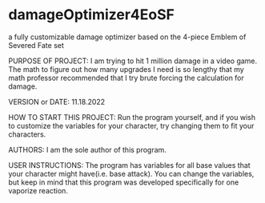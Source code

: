 # damageOptimizer4EoSF
a fully customizable damage optimizer based on the 4-piece Emblem of Severed Fate set

PURPOSE OF PROJECT:         I am trying to hit 1 million damage in a video game. The math to figure out how many upgrades I
                            need is so lengthy that my math professor recommended that I try brute forcing the calculation for damage.

VERSION or DATE:            11.18.2022

HOW TO START THIS PROJECT:  Run the program yourself, and if you wish to customize the variables for your character, 
                            try changing them to fit your characters.

AUTHORS:                    I am the sole author of this program.

USER INSTRUCTIONS:          The program has variables for all base values that your character might have(i.e. base attack). 
                            You can change the variables, but keep in mind that this program was developed specifically 
                            for one vaporize reaction.
